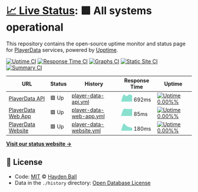 # [📈 Live Status](https://ball-hayden.github.io/playerdata-status): <!--live status--> **🟩 All systems operational**

This repository contains the open-source uptime monitor and status page for [PlayerData](https://www.playerdata.co.uk) services, powered by [Upptime](https://github.com/upptime/upptime).

[![Uptime CI](https://github.com/ball-hayden/playerdata-status/workflows/Uptime%20CI/badge.svg)](https://github.com/ball-hayden/playerdata-status/actions?query=workflow%3A%22Uptime+CI%22)
[![Response Time CI](https://github.com/ball-hayden/playerdata-status/workflows/Response%20Time%20CI/badge.svg)](https://github.com/ball-hayden/playerdata-status/actions?query=workflow%3A%22Response+Time+CI%22)
[![Graphs CI](https://github.com/ball-hayden/playerdata-status/workflows/Graphs%20CI/badge.svg)](https://github.com/ball-hayden/playerdata-status/actions?query=workflow%3A%22Graphs+CI%22)
[![Static Site CI](https://github.com/ball-hayden/playerdata-status/workflows/Static%20Site%20CI/badge.svg)](https://github.com/ball-hayden/playerdata-status/actions?query=workflow%3A%22Static+Site+CI%22)
[![Summary CI](https://github.com/ball-hayden/playerdata-status/workflows/Summary%20CI/badge.svg)](https://github.com/ball-hayden/playerdata-status/actions?query=workflow%3A%22Summary+CI%22)

<!--start: status pages-->
<!-- This summary is generated by Upptime (https://github.com/upptime/upptime) -->
<!-- Do not edit this manually, your changes will be overwritten -->

| URL                                                         | Status | History                                                                                                                    | Response Time                                                                            | Uptime                                                                                                                                                                                                                                                            |
| ----------------------------------------------------------- | ------ | -------------------------------------------------------------------------------------------------------------------------- | ---------------------------------------------------------------------------------------- | ----------------------------------------------------------------------------------------------------------------------------------------------------------------------------------------------------------------------------------------------------------------- |
| [PlayerData API](https://app.playerdata.co.uk/api/liveness) | 🟩 Up  | [player-data-api.yml](https://github.com/ball-hayden/playerdata-status/commits/master/history/player-data-api.yml)         | <img alt="Response time graph" src="./graphs/player-data-api.png" height="20"> 692ms     | [![Uptime 0.00%%](https://img.shields.io/endpoint?url=https%3A%2F%2Fraw.githubusercontent.com%2Fball-hayden%2Fplayerdata-status%2Fmaster%2Fapi%2Fplayer-data-api%2Fuptime.json)](https://ball-hayden.github.io/playerdata-status/history/player-data-api)         |
| [PlayerData Web App](https://app.playerdata.co.uk)          | 🟩 Up  | [player-data-web-app.yml](https://github.com/ball-hayden/playerdata-status/commits/master/history/player-data-web-app.yml) | <img alt="Response time graph" src="./graphs/player-data-web-app.png" height="20"> 85ms  | [![Uptime 0.00%%](https://img.shields.io/endpoint?url=https%3A%2F%2Fraw.githubusercontent.com%2Fball-hayden%2Fplayerdata-status%2Fmaster%2Fapi%2Fplayer-data-web-app%2Fuptime.json)](https://ball-hayden.github.io/playerdata-status/history/player-data-web-app) |
| [PlayerData Website](https://www.playerdata.co.uk)          | 🟩 Up  | [player-data-website.yml](https://github.com/ball-hayden/playerdata-status/commits/master/history/player-data-website.yml) | <img alt="Response time graph" src="./graphs/player-data-website.png" height="20"> 180ms | [![Uptime 0.00%%](https://img.shields.io/endpoint?url=https%3A%2F%2Fraw.githubusercontent.com%2Fball-hayden%2Fplayerdata-status%2Fmaster%2Fapi%2Fplayer-data-website%2Fuptime.json)](https://ball-hayden.github.io/playerdata-status/history/player-data-website) |

<!--end: status pages-->

[**Visit our status website →**](https://ball-hayden.github.io/playerdata-status)

## 📄 License

- Code: [MIT](./LICENSE) © [Hayden Ball](www.haydenball.me.uk)
- Data in the `./history` directory: [Open Database License](https://opendatacommons.org/licenses/odbl/1-0/)

